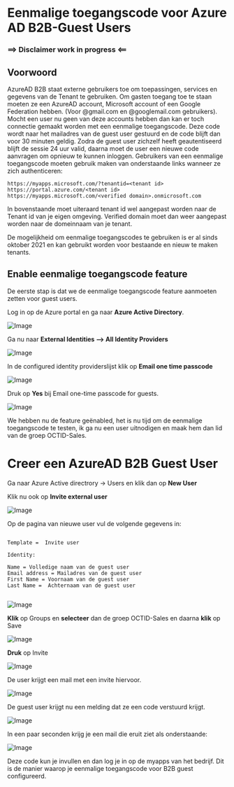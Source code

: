 
# Eenmalige toegangscode voor Azure AD B2B-Guest Users

### ==> Disclaimer work in progress <==

## Voorwoord
AzureAD B2B staat externe gebruikers toe om toepassingen, services en gegevens van de Tenant te gebruiken.
Om gasten toegang toe te staan moeten ze een AzureAD account, Microsoft account of een Google Federation hebben. (Voor @gmail.com en @googlemail.com gebruikers).
Mocht een user nu geen van deze accounts hebben dan kan er toch connectie gemaakt worden met een eenmalige toegangscode.
Deze code wordt naar het mailadres van de guest user gestuurd en de code blijft dan voor 30 minuten geldig.
Zodra de guest user zichzelf heeft geautentiseerd blijft de sessie 24 uur valid, daarna moet de user een nieuwe code aanvragen om opnieuw te kunnen inloggen.
Gebruikers van een eenmalige toegangscode moeten gebruik maken van onderstaande links wanneer ze zich authenticeren:

````
https://myapps.microsoft.com/?tenantid=<tenant id> 
https://portal.azure.com/<tenant id>
https://myapps.microsoft.com/<verified domain>.onmicrosoft.com
````
In bovenstaande moet uiteraard tenant id wel aangepast worden naar de Tenant id van je eigen omgeving. Verified domain moet dan weer aangepast worden naar de domeinnaam van je tenant.
  
  
De mogelijkheid om eenmalige toegangscodes te gebruiken is er al sinds oktober 2021 en kan gebruikt worden voor bestaande en nieuw te maken tenants.
  


## Enable eenmalige toegangscode feature
  
De eerste stap is dat we de eenmalige toegangscode feature aanmoeten zetten voor guest users.

Log in op de Azure portal en ga naar **Azure Active Directory**.

![Image](./Images/OTP/AAD.png)

Ga nu naar **External Identities --> All Identity Providers**

![Image](./Images/OTP/externalidentities.png)
  
In de configured identity providerslijst klik op **Email one time passcode** 
  
![Image](./Images/OTP/passcode.png)

Druk op **Yes** bij Email one-time passcode for guests.
  
![Image](./Images/OTP/passcode2.PNG)
  
We hebben nu de feature geënabled, het is nu tijd om de eenmalige toegangscode te testen, ik ga nu een user uitnodigen en maak hem dan lid van de groep OCTID-Sales.
  
# Creer een AzureAD B2B Guest User
  
 Ga naar Azure Active directrory -> Users en klik dan op **New User**
 
 Klik nu ook op **Invite external user**
  
![Image](./Images/OTP/newuser.png)    

Op de pagina van nieuwe user vul de volgende gegevens in:
  
~~~
  
Template =  Invite user
  
Identity:

Name = Volledige naam van de guest user
Email address = Mailadres van de guest user
First Name = Voornaam van de guest user
Last Name =  Achternaam van de guest user
  
~~~
  
![Image](./Images/OTP/newuser1.png) 
  
**Klik** op Groups en **selecteer** dan de groep OCTID-Sales en daarna **klik** op Save
  
![Image](./Images/OTP/newuser2.png) 
  
**Druk** op Invite 
  
![Image](./Images/OTP/invite.png) 
  
De user krijgt een mail met een invite hiervoor.
  
![Image](./Images/OTP/mail.png)
  
De guest user krijgt nu een melding dat ze een code verstuurd krijgt.
  
![Image](./Images/OTP/sendcode.png)
  
In een paar seconden krijg je een mail die eruit ziet als onderstaande:

![Image](./Images/OTP/mail1.png)
  
 
Deze code kun je invullen en dan log je in op de myapps van het bedrijf.
Dit is de manier waarop je eenmalige toegangscode voor B2B guest configureerd.  
